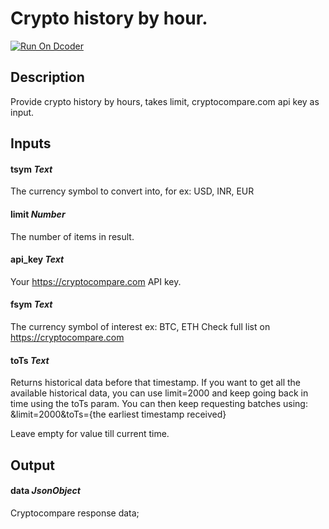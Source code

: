 # Crypto history by hour.
[![Run On Dcoder](https://static-content.dcoder.tech/dcoder-assets/run-on-dcoder.svg)](https://code.dcoder.tech/files/project/6154b69cee9d4c05566401d9)

## Description
Provide crypto history by hours, takes limit, cryptocompare.com api key as input.

## Inputs
#### **tsym**  *Text*
The currency symbol to convert into, for ex: USD, INR, EUR
#### **limit**  *Number*
The number of items in result.
#### **api_key**  *Text*
Your https://cryptocompare.com API key.
#### **fsym**  *Text*
The currency symbol of interest ex: BTC, ETH
Check full list on https://cryptocompare.com
#### **toTs**  *Text*
Returns historical data before that timestamp. If you want to get all the available historical data, you can use limit=2000 and keep going back in time using the toTs param. You can then keep requesting batches using: &limit=2000&toTs={the earliest timestamp received}

Leave empty for value till current time.

## Output
#### **data**  *JsonObject*
Cryptocompare response data;

